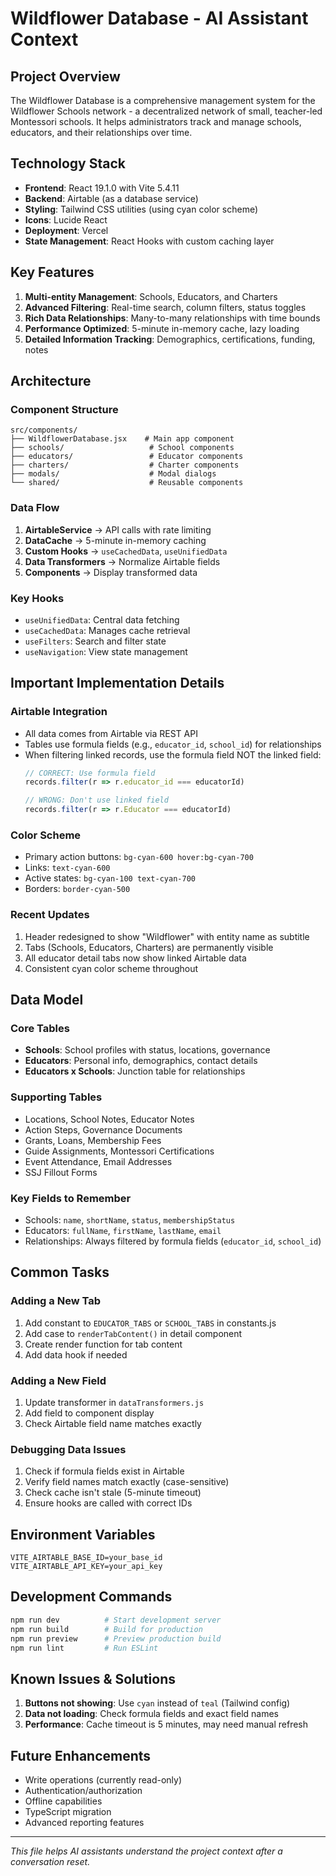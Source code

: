 # Wildflower Database - AI Assistant Context

## Project Overview
The Wildflower Database is a comprehensive management system for the Wildflower Schools network - a decentralized network of small, teacher-led Montessori schools. It helps administrators track and manage schools, educators, and their relationships over time.

## Technology Stack
- **Frontend**: React 19.1.0 with Vite 5.4.11
- **Backend**: Airtable (as a database service)
- **Styling**: Tailwind CSS utilities (using cyan color scheme)
- **Icons**: Lucide React
- **Deployment**: Vercel
- **State Management**: React Hooks with custom caching layer

## Key Features
1. **Multi-entity Management**: Schools, Educators, and Charters
2. **Advanced Filtering**: Real-time search, column filters, status toggles
3. **Rich Data Relationships**: Many-to-many relationships with time bounds
4. **Performance Optimized**: 5-minute in-memory cache, lazy loading
5. **Detailed Information Tracking**: Demographics, certifications, funding, notes

## Architecture

### Component Structure
```
src/components/
├── WildflowerDatabase.jsx    # Main app component
├── schools/                   # School components
├── educators/                 # Educator components
├── charters/                  # Charter components
├── modals/                    # Modal dialogs
└── shared/                    # Reusable components
```

### Data Flow
1. **AirtableService** → API calls with rate limiting
2. **DataCache** → 5-minute in-memory caching
3. **Custom Hooks** → `useCachedData`, `useUnifiedData`
4. **Data Transformers** → Normalize Airtable fields
5. **Components** → Display transformed data

### Key Hooks
- `useUnifiedData`: Central data fetching
- `useCachedData`: Manages cache retrieval
- `useFilters`: Search and filter state
- `useNavigation`: View state management

## Important Implementation Details

### Airtable Integration
- All data comes from Airtable via REST API
- Tables use formula fields (e.g., `educator_id`, `school_id`) for relationships
- When filtering linked records, use the formula field NOT the linked field:
  ```javascript
  // CORRECT: Use formula field
  records.filter(r => r.educator_id === educatorId)
  
  // WRONG: Don't use linked field
  records.filter(r => r.Educator === educatorId)
  ```

### Color Scheme
- Primary action buttons: `bg-cyan-600 hover:bg-cyan-700`
- Links: `text-cyan-600`
- Active states: `bg-cyan-100 text-cyan-700`
- Borders: `border-cyan-500`

### Recent Updates
1. Header redesigned to show "Wildflower" with entity name as subtitle
2. Tabs (Schools, Educators, Charters) are permanently visible
3. All educator detail tabs now show linked Airtable data
4. Consistent cyan color scheme throughout

## Data Model

### Core Tables
- **Schools**: School profiles with status, locations, governance
- **Educators**: Personal info, demographics, contact details
- **Educators x Schools**: Junction table for relationships

### Supporting Tables
- Locations, School Notes, Educator Notes
- Action Steps, Governance Documents
- Grants, Loans, Membership Fees
- Guide Assignments, Montessori Certifications
- Event Attendance, Email Addresses
- SSJ Fillout Forms

### Key Fields to Remember
- Schools: `name`, `shortName`, `status`, `membershipStatus`
- Educators: `fullName`, `firstName`, `lastName`, `email`
- Relationships: Always filtered by formula fields (`educator_id`, `school_id`)

## Common Tasks

### Adding a New Tab
1. Add constant to `EDUCATOR_TABS` or `SCHOOL_TABS` in constants.js
2. Add case to `renderTabContent()` in detail component
3. Create render function for tab content
4. Add data hook if needed

### Adding a New Field
1. Update transformer in `dataTransformers.js`
2. Add field to component display
3. Check Airtable field name matches exactly

### Debugging Data Issues
1. Check if formula fields exist in Airtable
2. Verify field names match exactly (case-sensitive)
3. Check cache isn't stale (5-minute timeout)
4. Ensure hooks are called with correct IDs

## Environment Variables
```
VITE_AIRTABLE_BASE_ID=your_base_id
VITE_AIRTABLE_API_KEY=your_api_key
```

## Development Commands
```bash
npm run dev          # Start development server
npm run build        # Build for production
npm run preview      # Preview production build
npm run lint         # Run ESLint
```

## Known Issues & Solutions
1. **Buttons not showing**: Use `cyan` instead of `teal` (Tailwind config)
2. **Data not loading**: Check formula fields and exact field names
3. **Performance**: Cache timeout is 5 minutes, may need manual refresh

## Future Enhancements
- Write operations (currently read-only)
- Authentication/authorization
- Offline capabilities
- TypeScript migration
- Advanced reporting features

---
*This file helps AI assistants understand the project context after a conversation reset.*